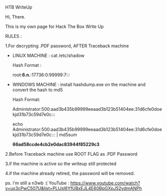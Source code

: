 HTB WriteUp

Hi, There.

This is my own page for Hack The Box Write Up

RULES :

1.For decrypting .PDF password, AFTER Traceback machine 
- LINUX MACHINE : cat /etc/shadow

  Hash Format :

  root:<b>$6$.n.</b>:17736:0:99999:7:::

- WINDOWS MACHINE : install hashdump.exe on the machine and convert the hash to md5

  Hash Format:

  Administrator:500:aad3b435b99999eeaad3b123b51404ee:31d6cfe0doekjd31b73c59d7e0c:::

  echo Administrator:500:aad3b435b99999eeaad3b123b51404ee:31d6cfe0doekjd31b73c59d7e0c::: | md5sum

  <b>66ad58ccde4cb2e0dac83944f85229c3</b>

2.Before Traceback machine use ROOT FLAG as .PDF Password

3.if the machine is active so the writeup still protected

4.if the machine already retired, the password will be removed.



ps. i'm still a n3wb :(
YouTube : https://www.youtube.com/watch?v=ux3cPwC507U&list=PLIJsl6YfUBxEJL4E60BpGXpJ52vdmANPh
